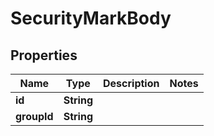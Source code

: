
# SecurityMarkBody

## Properties
Name | Type | Description | Notes
------------ | ------------- | ------------- | -------------
**id** | **String** |  | 
**groupId** | **String** |  | 



